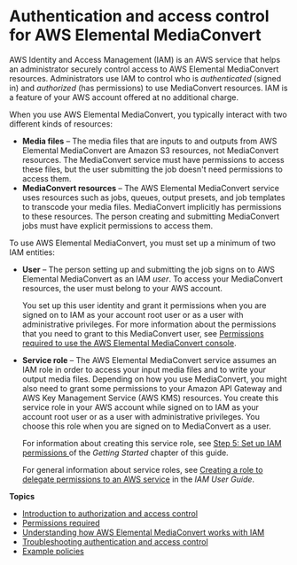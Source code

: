 # Authentication and access control for AWS Elemental MediaConvert<a name="auth-and-access-control"></a>

AWS Identity and Access Management \(IAM\) is an AWS service that helps an administrator securely control access to AWS Elemental MediaConvert resources\. Administrators use IAM to control who is *authenticated* \(signed in\) and *authorized* \(has permissions\) to use MediaConvert resources\. IAM is a feature of your AWS account offered at no additional charge\.

When you use AWS Elemental MediaConvert, you typically interact with two different kinds of resources:
+ **Media files** – The media files that are inputs to and outputs from AWS Elemental MediaConvert are Amazon S3 resources, not MediaConvert resources\. The MediaConvert service must have permissions to access these files, but the user submitting the job doesn't need permissions to access them\.
+ **MediaConvert resources** – The AWS Elemental MediaConvert service uses resources such as jobs, queues, output presets, and job templates to transcode your media files\. MediaConvert implicitly has permissions to these resources\. The person creating and submitting MediaConvert jobs must have explicit permissions to access them\.

To use AWS Elemental MediaConvert, you must set up a minimum of two IAM entities:
+ **User** – The person setting up and submitting the job signs on to AWS Elemental MediaConvert as an IAM *user*\. To access your MediaConvert resources, the user must belong to your AWS account\.

  You set up this user identity and grant it permissions when you are signed on to IAM as your account root user or as a user with administrative privileges\. For more information about the permissions that you need to grant to this MediaConvert user, see [Permissions required to use the AWS Elemental MediaConvert console](auth_access_required-permissions.md#auth_access_required-permissions-console)\.
+ **Service role** – The AWS Elemental MediaConvert service assumes an IAM role in order to access your input media files and to write your output media files\. Depending on how you use MediaConvert, you might also need to grant some permissions to your Amazon API Gateway and AWS Key Management Service \(AWS KMS\) resources\. You create this service role in your AWS account while signed on to IAM as your account root user or as a user with administrative privileges\. You choose this role when you are signed on to MediaConvert as a user\. 

  For information about creating this service role, see [Step 5: Set up IAM permissions ](iam-role.md) of the *Getting Started* chapter of this guide\.

  For general information about service roles, see [Creating a role to delegate permissions to an AWS service](https://docs.aws.amazon.com/IAM/latest/UserGuide/id_roles_create_for-service.html) in the *IAM User Guide*\. 

**Topics**
+ [Introduction to authorization and access control](auth_access_introduction.md)
+ [Permissions required](auth_access_required-permissions.md)
+ [Understanding how AWS Elemental MediaConvert works with IAM](auth_access_service-with-iam.md)
+ [Troubleshooting authentication and access control](auth_access_troubleshoot.md)
+ [Example policies](example-policies.md)
